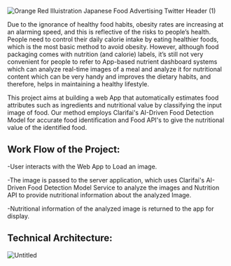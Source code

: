 
![Orange Red Illuistration Japanese Food Advertising Twitter Header (1)](https://user-images.githubusercontent.com/106685714/190871399-4203acdc-07ee-4efe-9f36-0a22fdcc6c34.png)


Due to the ignorance of healthy food habits, obesity rates are increasing at an alarming speed, and this is reflective of the risks to people’s health. People need to control their daily calorie intake by eating healthier foods, which is the most basic method to avoid obesity. However, although food packaging comes with nutrition (and calorie) labels, it’s still not very convenient for people to refer to App-based nutrient dashboard systems which can analyze real-time images of a meal and analyze it for nutritional content which can be very handy and improves the dietary habits, and therefore, helps in maintaining a healthy lifestyle.

This project aims at building a web App that automatically estimates food attributes such as ingredients and nutritional value by classifying the input image of food.  Our method employs Clarifai's AI-Driven Food Detection Model for accurate food identification and Food API's to give the nutritional value of the identified food.

## Work Flow of the Project:

-User interacts with the Web App to Load an image.

-The image is passed to the server application, which uses Clarifai's AI-Driven Food Detection Model Service to analyze the images and Nutrition API to provide nutritional information about the analyzed Image.

-Nutritional information of the analyzed image is returned to the app for display. 

## Technical Architecture:

![Untitled](https://user-images.githubusercontent.com/106685714/190867686-39ad292d-911e-4cfc-ac25-ab9be21170ab.png)




